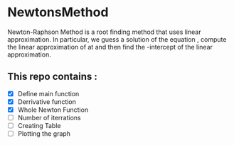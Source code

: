 # NewtonsMethod
Newton-Raphson Method is a root finding method that uses linear approximation. In particular, we guess a solution  of the equation , compute the linear approximation of  at  and then find the -intercept of the linear approximation.

## This repo contains :

 - [X] Define main function
 - [X] Derrivative function
 - [X] Whole Newton Function
 - [ ] Number of iterrations
 - [ ] Creating Table
 - [ ] Plotting the graph
